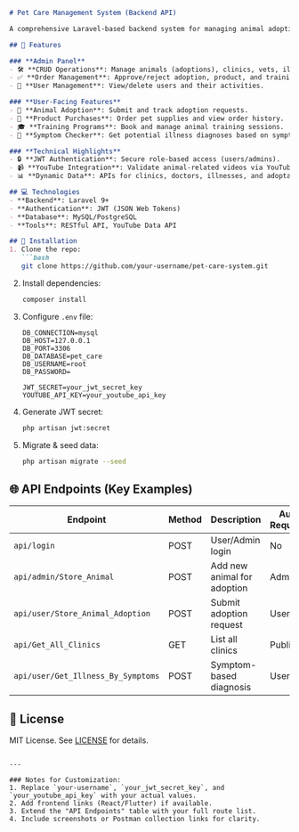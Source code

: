 ```markdown
# Pet Care Management System (Backend API)

A comprehensive Laravel-based backend system for managing animal adoptions, veterinary clinics, products, and training programs. Designed to streamline operations for veterinary professionals, pet owners, and animal trainers.

## 🚀 Features

### **Admin Panel**
- 🛠️ **CRUD Operations**: Manage animals (adoptions), clinics, vets, illnesses, products, and trainings.
- ✅ **Order Management**: Approve/reject adoption, product, and training orders.
- 👥 **User Management**: View/delete users and their activities.

### **User-Facing Features**
- 🐾 **Animal Adoption**: Submit and track adoption requests.
- 🛒 **Product Purchases**: Order pet supplies and view order history.
- 🎓 **Training Programs**: Book and manage animal training sessions.
- 🤒 **Symptom Checker**: Get potential illness diagnoses based on symptoms.

### **Technical Highlights**
- 🔒 **JWT Authentication**: Secure role-based access (users/admins).
- 📹 **YouTube Integration**: Validate animal-related videos via YouTube API.
- 📊 **Dynamic Data**: APIs for clinics, doctors, illnesses, and adoptable animals.

## 💻 Technologies
- **Backend**: Laravel 9+ 
- **Authentication**: JWT (JSON Web Tokens)
- **Database**: MySQL/PostgreSQL
- **Tools**: RESTful API, YouTube Data API

## 🔧 Installation
1. Clone the repo:
   ```bash
   git clone https://github.com/your-username/pet-care-system.git
   ```
2. Install dependencies:
   ```bash
   composer install
   ```
3. Configure `.env` file:
   ```env
   DB_CONNECTION=mysql
   DB_HOST=127.0.0.1
   DB_PORT=3306
   DB_DATABASE=pet_care
   DB_USERNAME=root
   DB_PASSWORD=
   
   JWT_SECRET=your_jwt_secret_key
   YOUTUBE_API_KEY=your_youtube_api_key
   ```
4. Generate JWT secret:
   ```bash
   php artisan jwt:secret
   ```
5. Migrate & seed data:
   ```bash
   php artisan migrate --seed
   ```

## 🌐 API Endpoints (Key Examples)
| Endpoint                          | Method | Description                     | Auth Required |
|-----------------------------------|--------|---------------------------------|---------------|
| `api/login`                       | POST   | User/Admin login                | No            |
| `api/admin/Store_Animal`          | POST   | Add new animal for adoption     | Admin         |
| `api/user/Store_Animal_Adoption`  | POST   | Submit adoption request         | User          |
| `api/Get_All_Clinics`             | GET    | List all clinics                | Public        |
| `api/user/Get_Illness_By_Symptoms`| POST   | Symptom-based diagnosis         | User          |

## 📄 License
MIT License. See [LICENSE](LICENSE) for details.
```

---

### Notes for Customization:
1. Replace `your-username`, `your_jwt_secret_key`, and `your_youtube_api_key` with your actual values.
2. Add frontend links (React/Flutter) if available.
3. Extend the "API Endpoints" table with your full route list.
4. Include screenshots or Postman collection links for clarity.
